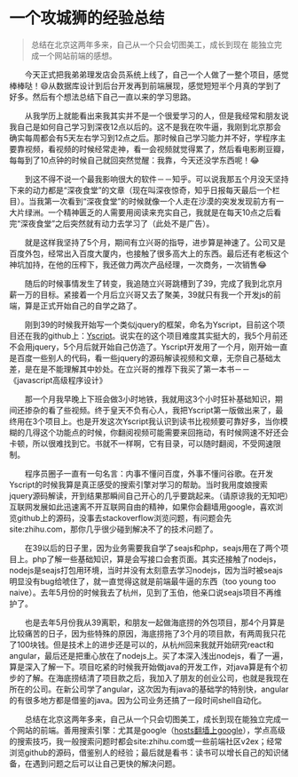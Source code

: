 # 一个攻城狮的经验总结

>总结在北京这两年多来，自己从一个只会切图美工，成长到现在 能独立完成一个网站前端的感想。

&emsp;&emsp;今天正式把我弟弟理发店会员系统上线了，自己一个人做了一整个项目，感觉棒棒哒！😄从数据库设计到后台开发再到前端展现，感觉短短半个月真的学到了好多。然后有个想法总结下自己一直以来的学习思路。 

&emsp;&emsp;从我学历上就能看出来我其实并不是一个很爱学习的人，但是我经常和朋友说我自己是如何自己学习到深夜12点以后的。这不是我在吹牛逼，我刚到北京那会确实每周都会有5天左右学习到12点之后。那时候自己学习能力并不好，学程序主要靠视频，看视频的时候经常走神，看一会视频就觉得累了，然后看电影刷豆瓣，每每到了10点钟的时候自己就回突然觉醒：我靠，今天还没学东西呢！😂  

&emsp;&emsp;到这不得不说一个最我影响很大的软件－－知乎。可以说我那五个月没天坚持下来的动力都是“深夜食堂”的文章（现在叫深夜惊奇，知乎日报每天最后一个栏目）。当我第一次看到“深夜食堂”的时候就像一个人走在沙漠的突发发现前方有一大片绿洲。一个精神匮乏的人需要用阅读来充实自己，我就是在每天10点之后看完“深夜食堂”之后突然就有动力去学习了（此处不是广告）。  

&emsp;&emsp;就是这样我坚持了5个月，期间有立兴哥的指导，进步算是神速了。公司又是百度外包，经常出入百度大厦内，也接触了很多高大上的东西。最后还有老板这个神坑加持，在他的压榨下，我还做力两次产品经理，一次商务，一次销售😂  

&emsp;&emsp;随后的时候事情发生了转变，我追随立兴哥跳槽到了39，完成了我到北京月薪一万的目标。紧接着一个月后立兴哥又去了聚美，39就只有我一个开发js的前端，算是正式开始自己的自学之路了。  

&emsp;&emsp;刚到39的时候我开始写一个类似jquery的框架，命名为Yscript，目前这个项目还在我的github上：[Yscript](https://github.com/div-wang/Yscript)。说实在的这个项目难度其实挺大的，我5个月前还不会用jquery，5个月后就开始自己仿造了。Yscript开发用了一个月，刚开始一直是百度一些别人的代码，看一些jquery的源码解读视频和文章，无奈自己基础太差，是在是不能理解其中妙处。在立兴哥的推荐下我买了第一本书－－《javascript高级程序设计》  

&emsp;&emsp;那一个月我早晚上下班会做3小时地铁，我就用这3个小时狂补基础知识，期间还掺杂的看了些视频。终于皇天不负有心人，我把Yscript第一版做出来了，最终用在3个项目上。也是开发这次Yscript我认识到读书比视频要可靠好多，当你模糊的几得这个功能点的时候，你翻阅视频可能需要来回拖动，有时候网速不好还会卡顿，所以很难找到它。书就不一样啊，它有目录，可以随时翻阅，不受网速限制。  

&emsp;&emsp;程序员圈子一直有一句名言：内事不懂问百度，外事不懂问谷歌。在开发Yscript的时候我算是真正感受的搜索引擎对学习的帮助。当时我用度娘搜索jquery源码解读，开到结果那瞬间自己开心的几乎要跳起来。（请原谅我的无知吧）互联网发展如此迅速离不开互联网自由的精神，如果你会翻墙用google，喜欢浏览github上的源码，没事去stackoverflow浏览问题，有问题会先site:zhihu.com，那你几乎很少碰到解决不了的技术问题了。  

&emsp;&emsp;在39以后的日子里，因为业务需要我自学了seajs和php，seajs用在了两个项目上。php了解一些基础知识，算是会写接口会套页面。其实还接触了nodejs，nodejs是seajs打包用环境，当时并没有太刻意去学习nodejs，因为当时被seajs明显没有bug给唬住了，就一直觉得这就是前端最牛逼的东西（too young too naive）。去年5月份的时候我去了杭州，见到了玉伯，他亲口说seajs项目不再维护了。  

&emsp;&emsp;也是去年5月份我从39离职，和朋友一起做海底捞的外包项目，那4个月算是比较痛苦的日子，因为些特殊的原因，海底捞拖了3个月的项目款，有两周我只花了100块钱。但是技术上的进步还是可以的，从杭州回来我就开始研究react和angular，最后还是把重心放在了nodejs上。买了本深入浅出nodejs，看了一遍，算是深入了解一下。项目吃紧的时候我开始做java的开发工作，对java算是有个初步的了解。在海底捞结清了项目款之后，我加入了朋友的创业公司，也就是我现在所在的公司。在新公司学了angular，这次因为有java的基础学的特别快，angular的有很多地方都是借鉴的java。因为公司业务还搞了一段时间shell自动化。  

&emsp;&emsp;总结在北京这两年多来，自己从一个只会切图美工，成长到现在能独立完成一个网站的前端。善用搜索引擎：尤其是google（[hosts翻墙上google](http://blog.div-wang.com/2016/03/hosts-to-google.html)），学点高级的搜索技巧，我一般搜索问题时都会site:zhihu.com或一些前端社区v2ex；经常浏览github的源码，借鉴别人的经验；最后就是看书：读书可以增长自己的知识储备，在遇到问题之后可以让自己更快的解决问题。
